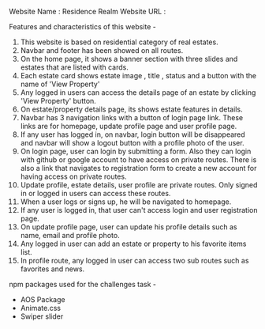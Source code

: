 Website Name : Residence Realm
Website URL :  

Features and characteristics of this website -
1. This website is based on residential category of real estates.
1. Navbar and footer has been showed on all routes.
2. On the home page, it shows a banner section with three slides and estates that are listed with cards.
3. Each estate card shows estate image , title , status and a button with the name of 'View Property'
4. Any logged in users can access the details page of an estate by clicking 'View Property' button.
5. On estate/property details page, its shows estate features in details.
6. Navbar has 3 navigation links with a button of login page link. These links are for homepage, update profile page and user profile page.
7. If any user has logged in, on navbar, login button will be disappeared and navbar will show a logout button with a profile photo of the user. 
8. On login page, user can login by submitting a form. Also they can login with github or google account to have access on private routes. There is also a link that navigates to registration form to create a new account for having access on private routes.
9. Update profile, estate details, user profile are private routes. Only signed in or logged in users can access these routes.
10. When a user logs or signs up, he will be navigated to homepage.
10. If any user is logged in, that user can't access login and user registration page.
11. On update profile page, user can update his profile details such as name, email and profile photo.
12. Any logged in user can add an estate or property to his favorite items list.
13. In profile route, any logged in user can access two sub routes such as favorites and news.

npm packages used for the challenges task -
- AOS Package
- Animate.css
- Swiper slider